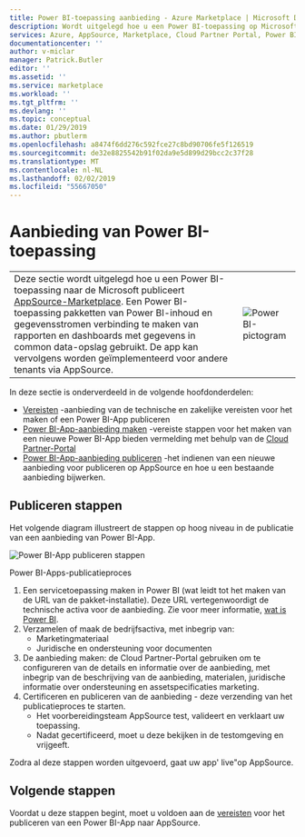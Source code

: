 ```yaml
---
title: Power BI-toepassing aanbieding - Azure Marketplace | Microsoft Docs
description: Wordt uitgelegd hoe u een Power BI-toepassing op Microsoft AppSource-Marketplace publiceert.
services: Azure, AppSource, Marketplace, Cloud Partner Portal, Power BI
documentationcenter: ''
author: v-miclar
manager: Patrick.Butler
editor: ''
ms.assetid: ''
ms.service: marketplace
ms.workload: ''
ms.tgt_pltfrm: ''
ms.devlang: ''
ms.topic: conceptual
ms.date: 01/29/2019
ms.author: pbutlerm
ms.openlocfilehash: a8474f6dd276c592fce27c8bd90706fe5f126519
ms.sourcegitcommit: de32e8825542b91f02da9e5d899d29bcc2c37f28
ms.translationtype: MT
ms.contentlocale: nl-NL
ms.lasthandoff: 02/02/2019
ms.locfileid: "55667050"
---
```

# <a name="power-bi-application-offer"></a>Aanbieding van Power BI-toepassing

|                  |                                |
|------------------|--------------------------------|
| Deze sectie wordt uitgelegd hoe u een Power BI-toepassing naar de Microsoft publiceert [AppSource-Marketplace](https://appsource.microsoft.com/). Een Power BI-toepassing pakketten van Power BI-inhoud en gegevensstromen verbinding te maken van rapporten en dashboards met gegevens in common data-opslag gebruikt. De app kan vervolgens worden geïmplementeerd voor andere tenants via AppSource. | ![Power BI-pictogram](./media/powerbi-icon.png) |


In deze sectie is onderverdeeld in de volgende hoofdonderdelen:

-   [Vereisten](./cpp-prerequisites.md) -aanbieding van de technische en zakelijke vereisten voor het maken of een Power BI-App publiceren
-   [Power BI-App-aanbieding maken](./cpp-create-offer.md) -vereiste stappen voor het maken van een nieuwe Power BI-App bieden vermelding met behulp van de [Cloud Partner-Portal](https://cloudpartner.azure.com)
-   [Power BI-App-aanbieding publiceren](./cpp-publish-offer.md) -het indienen van een nieuwe aanbieding voor publiceren op AppSource en hoe u een bestaande aanbieding bijwerken.


## <a name="publishing-steps"></a>Publiceren stappen

Het volgende diagram illustreert de stappen op hoog niveau in de publicatie van een aanbieding van Power BI-App.

![Power BI-App publiceren stappen](media/publishing-steps.png)

Power BI-Apps-publicatieproces

1. Een servicetoepassing maken in Power BI (wat leidt tot het maken van de URL van de pakket-installatie).  Deze URL vertegenwoordigt de technische activa voor de aanbieding.  Zie voor meer informatie, [wat is Power BI](https://go.microsoft.com/fwlink/?linkid=2028636).
2. Verzamelen of maak de bedrijfsactiva, met inbegrip van:
    - Marketingmateriaal
    - Juridische en ondersteuning voor documenten
3.  De aanbieding maken: de Cloud Partner-Portal gebruiken om te configureren van de details en informatie over de aanbieding, met inbegrip van de beschrijving van de aanbieding, materialen, juridische informatie over ondersteuning en assetspecificaties marketing.
4.  Certificeren en publiceren van de aanbieding - deze verzending van het publicatieproces te starten.
    - Het voorbereidingsteam AppSource test, valideert en verklaart uw toepassing. 
    - Nadat gecertificeerd, moet u deze bekijken in de testomgeving en vrijgeeft.

Zodra al deze stappen worden uitgevoerd, gaat uw app' live"op AppSource.

## <a name="next-steps"></a>Volgende stappen

Voordat u deze stappen begint, moet u voldoen aan de [vereisten](./cpp-prerequisites.md) voor het publiceren van een Power BI-App naar AppSource.
